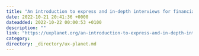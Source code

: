 ```yaml
---
title: "An introduction to express and in-depth interviews for financial products"
date: 2022-10-21 20:41:36 +0000
dateadded: 2022-10-22 00:00:53 +0100
description: ""
link: "https://uxplanet.org/an-introduction-to-express-and-in-depth-interviews-for-financial-products-fa8388f2d019?source=rss----819cc2aaeee0---4"
category:
directory: _directory/ux-planet.md
---
```

